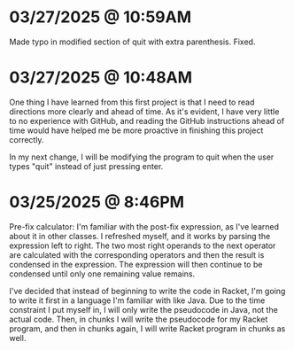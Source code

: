 # 03/27/2025 @ 10:59AM

Made typo in modified section of quit with extra parenthesis. Fixed. 

# 03/27/2025 @ 10:48AM

One thing I have learned from this first project is that I need to read directions more clearly and ahead of time. As it's evident, I have very little to no experience with GitHub, and reading the GitHub instructions ahead of time would have helped me be more proactive in finishing this project correctly. 

In my next change, I will be modifying the program to quit when the user types "quit" instead of just pressing enter. 

# 03/25/2025 @ 8:46PM

Pre-fix calculator: I'm familiar with the post-fix expression, as I've learned about it in other classes. I refreshed myself, and it works by parsing the expression left to right. The two most right operands to the next operator are calculated with the corresponding operators and then the result is condensed in the expression. The expression will then continue to be condensed until only one remaining value remains. 

I've decided that instead of beginning to write the code in Racket, I'm going to write it first in a language I'm familiar with like Java. Due to the time constraint I put myself in, I will only write the pseudocode in Java, not the actual code. Then, in chunks I will write the pseudocode for my Racket program, and then in chunks again, I will write Racket program in chunks as well. 
